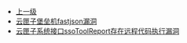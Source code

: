 * [上一级](docs/wy876_poc/)
* [云匣子堡垒机fastjson漏洞](docs/wy876_poc/%E4%BA%91%E5%8C%A3%E5%AD%90%E5%A0%A1%E5%9E%92%E6%9C%BA/%E4%BA%91%E5%8C%A3%E5%AD%90%E5%A0%A1%E5%9E%92%E6%9C%BAfastjson%E6%BC%8F%E6%B4%9E.md)
* [云匣子系统接口ssoToolReport存在远程代码执行漏洞](docs/wy876_poc/%E4%BA%91%E5%8C%A3%E5%AD%90%E5%A0%A1%E5%9E%92%E6%9C%BA/%E4%BA%91%E5%8C%A3%E5%AD%90%E7%B3%BB%E7%BB%9F%E6%8E%A5%E5%8F%A3ssoToolReport%E5%AD%98%E5%9C%A8%E8%BF%9C%E7%A8%8B%E4%BB%A3%E7%A0%81%E6%89%A7%E8%A1%8C%E6%BC%8F%E6%B4%9E.md)

